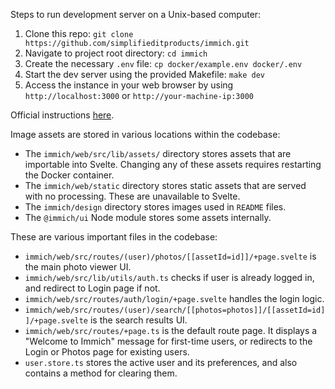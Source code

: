 Steps to run development server on a Unix-based computer:

1) Clone this repo: `git clone https://github.com/simplifieditproducts/immich.git`
2) Navigate to project root directory: `cd immich`
2) Create the necessary `.env` file: `cp docker/example.env docker/.env`
3) Start the dev server using the provided Makefile: `make dev`
4) Access the instance in your web browser by using `http://localhost:3000` or `http://your-machine-ip:3000`

Official instructions [here](https://immich.app/docs/developer/setup).

Image assets are stored in various locations within the codebase:
- The `immich/web/src/lib/assets/` directory stores assets that are importable into Svelte. Changing any of these assets requires restarting the Docker container.
- The `immich/web/static` directory stores static assets that are served with no processing. These are unavailable to Svelte.
- The `immich/design` directory stores images used in `README` files.
- The `@immich/ui` Node module stores some assets internally. 

These are various important files in the codebase:
- `immich/web/src/routes/(user)/photos/[[assetId=id]]/+page.svelte` is the main photo viewer UI.
- `immich/web/src/lib/utils/auth.ts` checks if user is already logged in, and redirect to Login page if not.
- `immich/web/src/routes/auth/login/+page.svelte` handles the login logic.
- `immich/web/src/routes/(user)/search/[[photos=photos]]/[[assetId=id]]/+page.svelte` is the search results UI.
- `immich/web/src/routes/+page.ts` is the default route page. It displays a "Welcome to Immich" message for first-time users, or redirects to the Login or Photos page for existing users.
- `user.store.ts` stores the active user and its preferences, and also contains a method for clearing them.